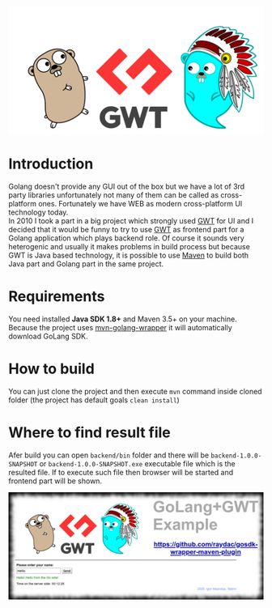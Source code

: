 ![golang-gwt](https://raw.githubusercontent.com/raydac/go-gwt-example/master/frontend/src/main/webapp/images/logo.png)

# Introduction

Golang doesn't provide any GUI out of the box but we have a lot of 3rd party libraries unfortunately not many of them can be called as cross-platform ones. Fortunately we have WEB as modern cross-platform UI technology today.   
In 2010 I took a part in a big project which strongly used [GWT](http://www.gwtproject.org/) for UI and I decided that it would be funny to try to use [GWT](http://www.gwtproject.org/) as frontend part for a Golang application which plays backend role.
Of course it sounds very heterogenic and usually it makes problems in build process but because GWT is Java based technology, it is possible to use [Maven](https://maven.apache.org/) to build both Java part and Golang part in the same project.

# Requirements

You need installed __Java SDK 1.8+__ and Maven 3.5+ on your machine. Because the project uses [mvn-golang-wrapper](https://github.com/raydac/mvn-golang) it will automatically download GoLang SDK.

# How to build
You can just clone the project and then execute `mvn` command inside cloned folder (the project has default goals `clean install`)

# Where to find result file
Afer build you can open `backend/bin` folder and there will be `backend-1.0.0-SNAPSHOT` or `backend-1.0.0-SNAPSHOT.exe` executable file which is the resulted file. If to execute such file then browser will be started and frontend part will be shown.  

![screenshot](https://raw.githubusercontent.com/raydac/go-gwt-example/master/screenshot.png)